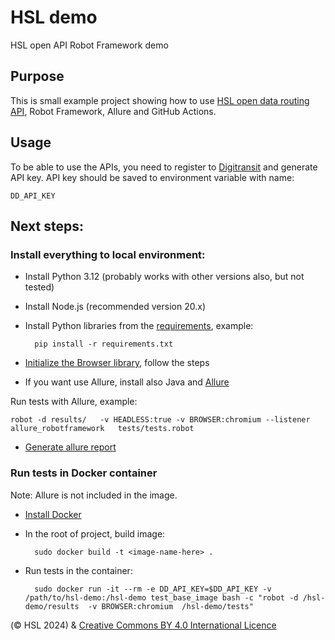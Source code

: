 # HSL demo
HSL open API Robot Framework demo

## Purpose
This is small example project showing how to use [HSL open data routing API](https://digitransit.fi/en/developers/), Robot Framework, Allure and GitHub Actions.

## Usage

To be able to use the APIs, you need to register to [Digitransit](https://digitransit.fi/en/developers/api-registration/) and generate API key. API key should be saved to environment variable with name:

    DD_API_KEY

## Next steps:

### Install everything to local environment:

* Install Python 3.12 (probably works with other versions also, but not tested)
* Install Node.js (recommended version 20.x)
* Install Python libraries from the [requirements](./requirements.txt), example:

        pip install -r requirements.txt

* [Initialize the Browser library](https://robotframework-browser.org/#installation), follow the steps
* If you want use Allure, install also Java and [Allure](https://allurereport.org/docs/gettingstarted-installation/)

Run tests with Allure, example:

    robot -d results/   -v HEADLESS:true -v BROWSER:chromium --listener allure_robotframework   tests/tests.robot

* [Generate allure report](https://allurereport.org/docs/robotframework/#3-generate-a-report)

### Run tests in Docker container
Note: Allure is not included in the image. 

* [Install Docker](https://docs.docker.com/engine/install/)
* In the root of project, build image: 

        sudo docker build -t <image-name-here> .
* Run tests in the container:

        sudo docker run -it --rm -e DD_API_KEY=$DD_API_KEY -v /path/to/hsl-demo:/hsl-demo test_base_image bash -c "robot -d /hsl-demo/results  -v BROWSER:chromium  /hsl-demo/tests"



(© HSL 2024) & [Creative Commons BY 4.0 International Licence](https://creativecommons.org/licenses/by/4.0/)
